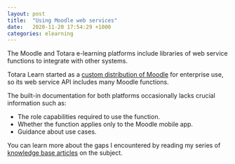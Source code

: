 ```yaml
---
layout: post
title:  "Using Moodle web services"
date:   2020-11-20 17:54:29 +1000
categories: elearning
---
```


The Moodle and Totara e-learning platforms include libraries of web service functions to integrate with other systems.

Totara Learn started as a [custom distribution of Moodle](https://totara.org/artefact/artefact.php?artefact=895&view=184&block=863) for enterprise use, so its web service API includes many Moodle functions.

The built-in documentation for both platforms occasionally lacks crucial information such as:
- The role capabilities required to use the function.
- Whether the function applies only to the Moodle mobile app.
- Guidance about use cases.

You can learn more about the gaps I encountered by reading my series of [knowledge base articles](https://kathrynmarks.com.au/kb/doku.php?id=kb:totara_and_moodle_web_services:context_usage_and_limitations) on the subject.
